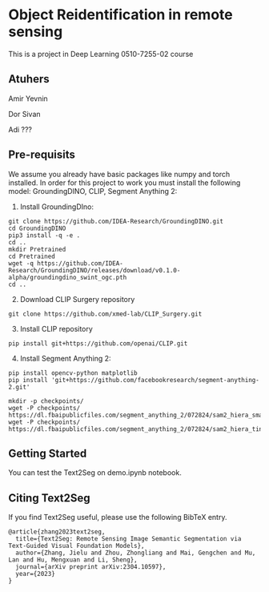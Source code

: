 # Object Reidentification in remote sensing

This is a project in Deep Learning 0510-7255-02 course 

## Atuhers
Amir Yevnin

Dor Sivan

Adi ???

## Pre-requisits

We assume you already have basic packages like numpy and torch installed.
In order for this project to work you must install the following model: GroundingDINO, CLIP, Segment Anything 2:

1. Install GroundingDIno:

```
git clone https://github.com/IDEA-Research/GroundingDINO.git
cd GroundingDINO
pip3 install -q -e .
cd ..
mkdir Pretrained
cd Pretrained
wget -q https://github.com/IDEA-Research/GroundingDINO/releases/download/v0.1.0-alpha/groundingdino_swint_ogc.pth
cd ..
```

2. Download CLIP Surgery repository
```
git clone https://github.com/xmed-lab/CLIP_Surgery.git
```

3. Install CLIP repository
```
pip install git+https://github.com/openai/CLIP.git
```

4. Install Segment Anything 2:

```
pip install opencv-python matplotlib
pip install 'git+https://github.com/facebookresearch/segment-anything-2.git'

mkdir -p checkpoints/
wget -P checkpoints/ https://dl.fbaipublicfiles.com/segment_anything_2/072824/sam2_hiera_small.pt
wget -P checkpoints/ https://dl.fbaipublicfiles.com/segment_anything_2/072824/sam2_hiera_tiny.pt
```



## <a name="GettingStarted"></a>Getting Started

You can test the Text2Seg on demo.ipynb notebook. 


## Citing Text2Seg

If you find Text2Seg useful, please use the following BibTeX entry.

```
@article{zhang2023text2seg,
  title={Text2Seg: Remote Sensing Image Semantic Segmentation via Text-Guided Visual Foundation Models},
  author={Zhang, Jielu and Zhou, Zhongliang and Mai, Gengchen and Mu, Lan and Hu, Mengxuan and Li, Sheng},
  journal={arXiv preprint arXiv:2304.10597},
  year={2023}
}
```
